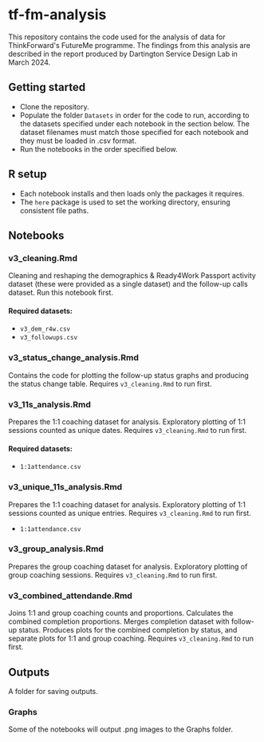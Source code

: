 # tf-fm-analysis
This repository contains the code used for the analysis of data for ThinkForward's FutureMe programme. The findings from this analysis are described in the report produced by Dartington Service Design Lab in March 2024.

## Getting started 
* Clone the repository.
* Populate the folder `Datasets` in order for the code to run, according to the datasets specified under each notebook in the section below. The dataset filenames must match those specified for each notebook and they must be loaded in .csv format.
* Run the notebooks in the order specified below. 

## R setup
* Each notebook installs and then loads only the packages it requires.
* The `here` package is used to set the working directory, ensuring consistent file paths. 

## Notebooks

### v3_cleaning.Rmd 
Cleaning and reshaping the demographics & Ready4Work Passport activity dataset (these were provided as a single dataset) and the follow-up calls dataset. Run this notebook first.

#### Required datasets:
* `v3_dem_r4w.csv`
* `v3_followups.csv`

### v3_status_change_analysis.Rmd
Contains the code for plotting the follow-up status graphs and producing the status change table. Requires `v3_cleaning.Rmd` to run first.

### v3_11s_analysis.Rmd
Prepares the 1:1 coaching dataset for analysis. Exploratory plotting of 1:1 sessions counted as unique dates. Requires `v3_cleaning.Rmd` to run first.

#### Required datasets:
* `1:1attendance.csv`
### v3_unique_11s_analysis.Rmd
Prepares the 1:1 coaching dataset for analysis. Exploratory plotting of 1:1 sessions counted as unique entries. Requires `v3_cleaning.Rmd` to run first.
* `1:1attendance.csv`

### v3_group_analysis.Rmd
Prepares the group coaching dataset for analysis. Exploratory plotting of group coaching sessions. Requires `v3_cleaning.Rmd` to run first.

### v3_combined_attendande.Rmd
Joins 1:1 and group coaching counts and proportions. Calculates the combined completion proportions. Merges completion dataset with follow-up status. Produces plots for the combined completion by status, and separate plots for 1:1 and group coaching. Requires `v3_cleaning.Rmd` to run first.

## Outputs
A folder for saving outputs.

### Graphs
Some of the notebooks will output .png images to the Graphs folder.
